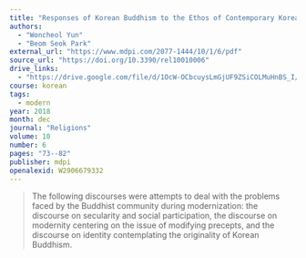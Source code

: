 ```yaml
---
title: "Responses of Korean Buddhism to the Ethos of Contemporary Korea: Three Discourses in the Wake of Modernization"
authors:
  - "Woncheol Yun"
  - "Beom Seok Park"
external_url: "https://www.mdpi.com/2077-1444/10/1/6/pdf"
source_url: "https://doi.org/10.3390/rel10010006"
drive_links:
  - "https://drive.google.com/file/d/1OcW-OCbcuysLmGjUF9ZSiCOLMuHnBS_I/view?usp=drivesdk"
course: korean
tags:
  - modern
year: 2018
month: dec
journal: "Religions"
volume: 10
number: 6
pages: "73--82"
publisher: mdpi
openalexid: W2906679332
---
```


> The following discourses were attempts to deal with the problems faced by the Buddhist community during modernization: the discourse on secularity and social participation, the discourse on modernity centering on the issue of modifying precepts, and the discourse on identity contemplating the originality of Korean Buddhism.
